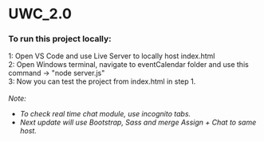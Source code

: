 # UWC_2.0
<h3>To run this project locally:</h3>
  1: Open VS Code and use Live Server to locally host index.html<br>
  2: Open Windows terminal, navigate to eventCalendar folder and use this command -> "node server.js"<br>
  3: Now you can test the project from index.html in step 1.<br><br>
<i>Note:
  <ul>
    <li>To check real time chat module, use incognito tabs.</li>
    <li>Next update will use Bootstrap, Sass and merge Assign + Chat to same host.</li>
  </ul>
</i>
